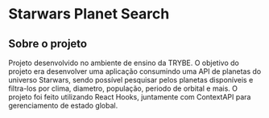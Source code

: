 # Starwars Planet Search

## Sobre o projeto
<p>Projeto desenvolvido no ambiente de ensino da TRYBE. O objetivo do projeto era desenvolver uma aplicação consumindo uma API de planetas do universo Starwars, sendo possível pesquisar pelos planetas disponíveis e filtra-los por clima, diametro, população, periodo de orbital e mais. O projeto foi feito utilizando React Hooks, juntamente com ContextAPI para gerenciamento de estado global. </p>
